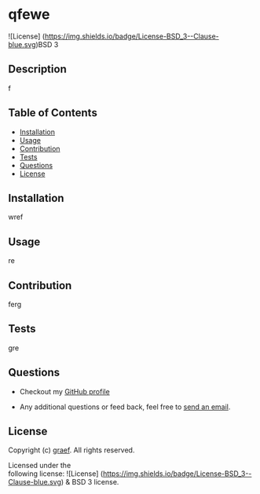 # qfewe
 
  ![License] (https://img.shields.io/badge/License-BSD_3--Clause-blue.svg)BSD 3
  ## Description
  f
  ## Table of Contents
  * [Installation](#installation)
  * [Usage](#usage)
  * [Contribution](#contribution)
  * [Tests](#tests)
  * [Questions](#questions)
  * [License](#license)
  ## Installation
  wref
  ## Usage
  re
  ## Contribution
  ferg
  ## Tests
  gre
  ## Questions
  * Checkout my [GitHub profile](https://github.com/graef)
  
  * Any additional questions or feed back, feel free to [send an email](mailto:wregrtw). 
  ## License
  Copyright (c) [graef](https://github.com/graef). All rights reserved.
  
  Licensed under the  
       following license: ![License] (https://img.shields.io/badge/License-BSD_3--Clause-blue.svg) & BSD 3
         license.
  
